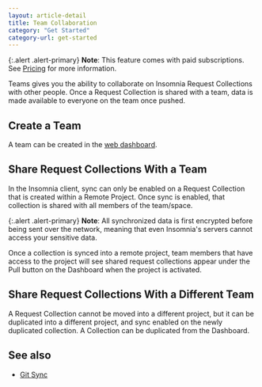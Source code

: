 ```yaml
---
layout: article-detail
title: Team Collaboration
category: "Get Started"
category-url: get-started
---
```


{:.alert .alert-primary}
**Note**: This feature comes with paid subscriptions. See [Pricing](https://insomnia.rest/pricing) for more information.

Teams gives you the ability to collaborate on Insomnia Request Collections with other people. Once a Request Collection is shared with a team, data is made available to everyone on the team once pushed.

## Create a Team

A team can be created in the [web dashboard](https://app.insomnia.rest/app/signup/). 

## Share Request Collections With a Team

In the Insomnia client, sync can only be enabled on a Request Collection that is created within a Remote Project. Once sync is enabled, that collection is shared with all members of the team/space.

{:.alert .alert-primary}
**Note**: All synchronized data is first encrypted before being sent over the network, meaning that even Insomnia's servers cannot access your sensitive data.

Once a collection is synced into a remote project, team members that have access to the project will see shared request collections appear under the Pull button on the Dashboard when the project is activated.

## Share Request Collections With a Different Team

A Request Collection cannot be moved into a different project, but it can be duplicated into a different project, and sync enabled on the newly duplicated collection. A Collection can be duplicated from the Dashboard.

## See also

* [Git Sync](/git-sync.md)